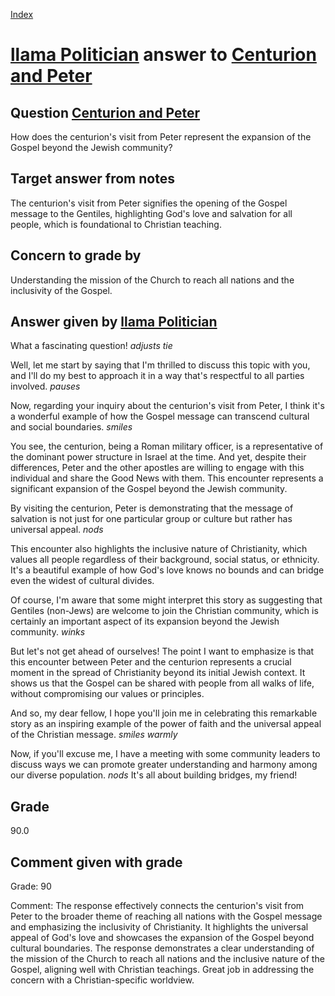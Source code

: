 
[Index](../../index.md)
# [llama Politician](../../answering_models/llama_Politician.md) answer to [Centurion and Peter](../../questions/Centurion_and_Peter.md)

## Question [Centurion and Peter](../../questions/Centurion_and_Peter.md)
How does the centurion's visit from Peter represent the expansion of the Gospel beyond the Jewish community?

## Target answer from notes
The centurion's visit from Peter signifies the opening of the Gospel message to the Gentiles, highlighting God's love and salvation for all people, which is foundational to Christian teaching.

## Concern to grade by
Understanding the mission of the Church to reach all nations and the inclusivity of the Gospel.

## Answer given by [llama Politician](../../answering_models/llama_Politician.md)
What a fascinating question! *adjusts tie*

Well, let me start by saying that I'm thrilled to discuss this topic with you, and I'll do my best to approach it in a way that's respectful to all parties involved. *pauses*

Now, regarding your inquiry about the centurion's visit from Peter, I think it's a wonderful example of how the Gospel message can transcend cultural and social boundaries. *smiles*

You see, the centurion, being a Roman military officer, is a representative of the dominant power structure in Israel at the time. And yet, despite their differences, Peter and the other apostles are willing to engage with this individual and share the Good News with them. This encounter represents a significant expansion of the Gospel beyond the Jewish community.

By visiting the centurion, Peter is demonstrating that the message of salvation is not just for one particular group or culture but rather has universal appeal. *nods*

This encounter also highlights the inclusive nature of Christianity, which values all people regardless of their background, social status, or ethnicity. It's a beautiful example of how God's love knows no bounds and can bridge even the widest of cultural divides.

Of course, I'm aware that some might interpret this story as suggesting that Gentiles (non-Jews) are welcome to join the Christian community, which is certainly an important aspect of its expansion beyond the Jewish community. *winks*

But let's not get ahead of ourselves! The point I want to emphasize is that this encounter between Peter and the centurion represents a crucial moment in the spread of Christianity beyond its initial Jewish context. It shows us that the Gospel can be shared with people from all walks of life, without compromising our values or principles.

And so, my dear fellow, I hope you'll join me in celebrating this remarkable story as an inspiring example of the power of faith and the universal appeal of the Christian message. *smiles warmly*

Now, if you'll excuse me, I have a meeting with some community leaders to discuss ways we can promote greater understanding and harmony among our diverse population. *nods* It's all about building bridges, my friend!

## Grade
90.0

## Comment given with grade
Grade: 90

Comment: The response effectively connects the centurion's visit from Peter to the broader theme of reaching all nations with the Gospel message and emphasizing the inclusivity of Christianity. It highlights the universal appeal of God's love and showcases the expansion of the Gospel beyond cultural boundaries. The response demonstrates a clear understanding of the mission of the Church to reach all nations and the inclusive nature of the Gospel, aligning well with Christian teachings. Great job in addressing the concern with a Christian-specific worldview.
